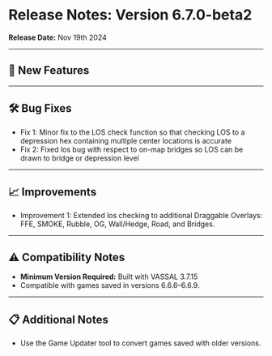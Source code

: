 # Release Notes: Version 6.7.0-beta2 

**Release Date:** Nov 19th 2024 

---

## 🚀 New Features




---

## 🛠 Bug Fixes
- Fix 1: Minor fix to the LOS check function so that checking LOS to a depression hex containing multiple center locations is accurate
- Fix 2: Fixed los bug with respect to on-map bridges so LOS can be drawn to bridge or depression level 

---

## 📈 Improvements
- Improvement 1: Extended los checking to additional Draggable Overlays: FFE, SMOKE, Rubble, OG, Wall/Hedge, Road, and Bridges.


---

## ⚠️ Compatibility Notes
- **Minimum Version Required:** Built with VASSAL 3.7.15
- Compatible with games saved in versions 6.6.6–6.6.9.


---

## 📋 Additional Notes
- Use the Game Updater tool to convert games saved with older versions.

